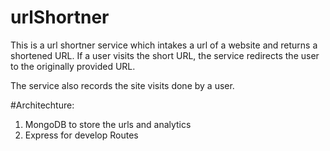 # urlShortner
This is a url shortner service which intakes a url of a website and returns a shortened URL.
If a user visits the short URL, the service redirects the user to the originally provided URL.

The service also records the site visits done by a user.

#Architechture:
1. MongoDB to store the urls and analytics
2. Express for develop Routes
